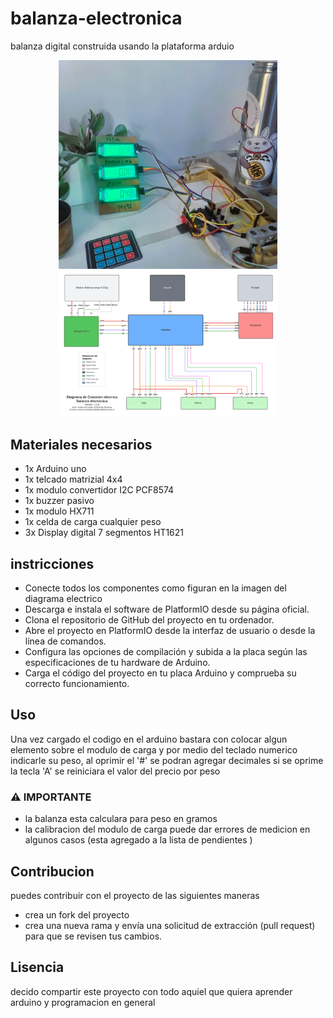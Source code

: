 # balanza-electronica
balanza digital construida usando la plataforma arduio
<div align="center">
  <img src="https://github.com/Andres-Fernandez-Caballero/balanza-electronica/blob/main/documentation/render.png" width="350" title="hover text">
  <img src="https://github.com/Andres-Fernandez-Caballero/balanza-electronica/blob/main/documentation/Diagrama%20electrico%20Banalza.png" width="350" alt="accessibility text">
</div>

## Materiales necesarios
- 1x Arduino uno
- 1x telcado matrizial 4x4
- 1x modulo convertidor I2C PCF8574
- 1x buzzer pasivo
- 1x modulo HX711
- 1x celda de carga cualquier peso
- 3x Display digital 7 segmentos HT1621

## instricciones 
  - Conecte todos los componentes como figuran en la imagen del diagrama electrico
  - Descarga e instala el software de PlatformIO desde su página oficial.
  - Clona el repositorio de GitHub del proyecto en tu ordenador.
  - Abre el proyecto en PlatformIO desde la interfaz de usuario o desde la línea de comandos.
  - Configura las opciones de compilación y subida a la placa según las especificaciones de tu hardware de Arduino.
  - Carga el código del proyecto en tu placa Arduino y comprueba su correcto funcionamiento.

## Uso
Una vez cargado el codigo en el arduino bastara con colocar algun elemento sobre el modulo de carga y por medio del teclado numerico indicarle su peso, al oprimir el '#' se podran agregar decimales
si se oprime la tecla 'A' se reiniciara el valor del precio por peso
### ⚠️ IMPORTANTE 
  - la balanza esta calculara para peso en gramos
  - la calibracion del modulo de carga puede dar errores de medicion en algunos casos (esta agregado a la lista de pendientes )

## Contribucion
 puedes contribuir con el proyecto de las siguientes maneras
   - crea un fork del proyecto
   - crea una nueva rama y envía una solicitud de extracción (pull request) para que se revisen tus cambios.

## Lisencia
 decido compartir este proyecto con todo aquiel que quiera aprender arduino y programacion en general


